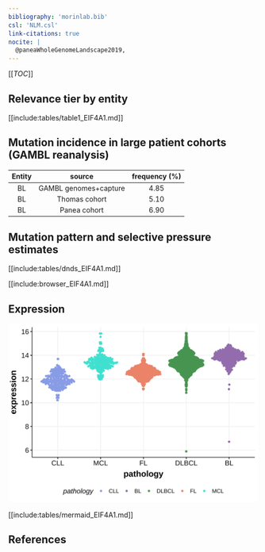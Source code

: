```yaml
---
bibliography: 'morinlab.bib'
csl: 'NLM.csl'
link-citations: true
nocite: |
  @paneaWholeGenomeLandscape2019, 
---
```

[[_TOC_]]



## Relevance tier by entity

[[include:tables/table1_EIF4A1.md]]

## Mutation incidence in large patient cohorts (GAMBL reanalysis)

|Entity|source               |frequency (%)|
|:------:|:---------------------:|:-------------:|
|BL    |GAMBL genomes+capture|4.85         |
|BL    |Thomas cohort        |5.10         |
|BL    |Panea cohort         |6.90         |

## Mutation pattern and selective pressure estimates

[[include:tables/dnds_EIF4A1.md]]


[[include:browser_EIF4A1.md]]

## Expression
![](images/gene_expression/EIF4A1_by_pathology.svg)
<!-- ORIGIN: paneaWholeGenomeLandscape2019 -->
<!-- BL: paneaWholeGenomeLandscape2019 -->

[[include:tables/mermaid_EIF4A1.md]]

## References
